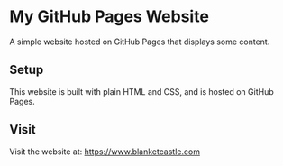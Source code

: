 # My GitHub Pages Website

A simple website hosted on GitHub Pages that displays some content.

## Setup

This website is built with plain HTML and CSS, and is hosted on GitHub Pages.

## Visit

Visit the website at: https://www.blanketcastle.com
